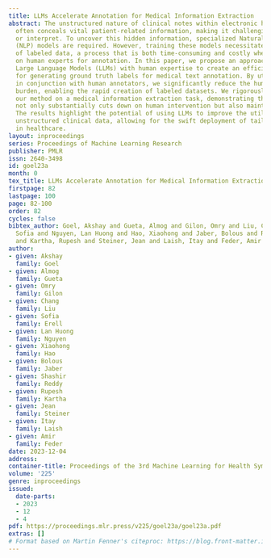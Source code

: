 ```yaml
---
title: LLMs Accelerate Annotation for Medical Information Extraction
abstract: The unstructured nature of clinical notes within electronic health records
  often conceals vital patient-related information, making it challenging to access
  or interpret. To uncover this hidden information, specialized Natural Language Processing
  (NLP) models are required. However, training these models necessitates large amounts
  of labeled data, a process that is both time-consuming and costly when relying solely
  on human experts for annotation. In this paper, we propose an approach that combines
  Large Language Models (LLMs) with human expertise to create an efficient method
  for generating ground truth labels for medical text annotation. By utilizing LLMs
  in conjunction with human annotators, we significantly reduce the human annotation
  burden, enabling the rapid creation of labeled datasets. We rigorously evaluate
  our method on a medical information extraction task, demonstrating that our approach
  not only substantially cuts down on human intervention but also maintains high accuracy.
  The results highlight the potential of using LLMs to improve the utilization of
  unstructured clinical data, allowing for the swift deployment of tailored NLP solutions
  in healthcare.
layout: inproceedings
series: Proceedings of Machine Learning Research
publisher: PMLR
issn: 2640-3498
id: goel23a
month: 0
tex_title: LLMs Accelerate Annotation for Medical Information Extraction
firstpage: 82
lastpage: 100
page: 82-100
order: 82
cycles: false
bibtex_author: Goel, Akshay and Gueta, Almog and Gilon, Omry and Liu, Chang and Erell,
  Sofia and Nguyen, Lan Huong and Hao, Xiaohong and Jaber, Bolous and Reddy, Shashir
  and Kartha, Rupesh and Steiner, Jean and Laish, Itay and Feder, Amir
author:
- given: Akshay
  family: Goel
- given: Almog
  family: Gueta
- given: Omry
  family: Gilon
- given: Chang
  family: Liu
- given: Sofia
  family: Erell
- given: Lan Huong
  family: Nguyen
- given: Xiaohong
  family: Hao
- given: Bolous
  family: Jaber
- given: Shashir
  family: Reddy
- given: Rupesh
  family: Kartha
- given: Jean
  family: Steiner
- given: Itay
  family: Laish
- given: Amir
  family: Feder
date: 2023-12-04
address: 
container-title: Proceedings of the 3rd Machine Learning for Health Symposium
volume: '225'
genre: inproceedings
issued:
  date-parts:
  - 2023
  - 12
  - 4
pdf: https://proceedings.mlr.press/v225/goel23a/goel23a.pdf
extras: []
# Format based on Martin Fenner's citeproc: https://blog.front-matter.io/posts/citeproc-yaml-for-bibliographies/
---
```

